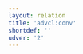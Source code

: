 ```yaml
---
layout: relation
title: 'advcl:conv'
shortdef: ''
udver: '2'
---
```

<!-- Interlanguage links updated Út zář 29 20:31:41 CEST 2020 -->
